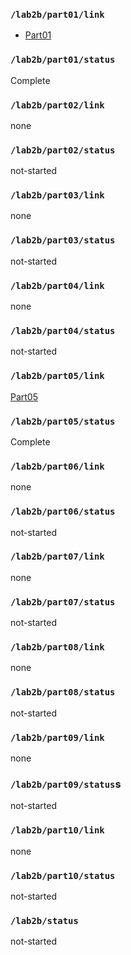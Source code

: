 ### `/lab2b/part01/link`
- [Part01](https://github.com/anniepan8215/ESE519_lab2B/tree/main/lab/01_registers)


### `/lab2b/part01/status`
Complete
### `/lab2b/part02/link`
none
### `/lab2b/part02/status`
not-started
### `/lab2b/part03/link`
none
### `/lab2b/part03/status`
not-started
### `/lab2b/part04/link`
none
### `/lab2b/part04/status`
not-started
### `/lab2b/part05/link`
[Part05](https://github.com/anniepan8215/ESE519_lab2B/blob/main/lab/05_i2c_traffic/README.md)
### `/lab2b/part05/status`
Complete
### `/lab2b/part06/link`
none
### `/lab2b/part06/status`
not-started
### `/lab2b/part07/link`
none
### `/lab2b/part07/status`
not-started
### `/lab2b/part08/link`
none
### `/lab2b/part08/status`
not-started
### `/lab2b/part09/link`
none
### `/lab2b/part09/status`s
not-started
### `/lab2b/part10/link`
none
### `/lab2b/part10/status`
not-started
### `/lab2b/status`
not-started
